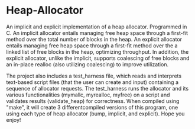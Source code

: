# Heap-Allocator
An implicit and explicit implementation of a heap allocator. Programmed in C.
An implicit allocator entails managing free heap space through a first-fit method over the total number of blocks in the heap.
An explicit allocator entails managing free heap space through a first-fit method over the a linked list of free blocks in the heap, optimizing throughput. In addition, the explicit allocator, unlike the implicit, supports coalescing of free blocks and an in-place realloc (also utilizing coalescing) to improve utilization.





The project also includes a test_harness file, which reads and interprets text-based script files (that the user can create and input) containing a sequence of allocator requests. The test_harness runs the allocator and its various functionalities (mymallc, myrealloc, myfree) on a script and validates results (validate_heap) for correctness. When compiled using "make", it will create 3 differentcompiled versions of this program, one using each type of heap allocator (bump, implicit, and explicit). Hope you enjoy!
